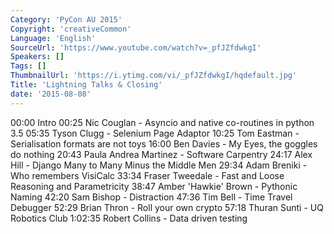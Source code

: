 ```yaml
---
Category: 'PyCon AU 2015'
Copyright: 'creativeCommon'
Language: 'English'
SourceUrl: 'https://www.youtube.com/watch?v=_pfJZfdwkgI'
Speakers: []
Tags: []
ThumbnailUrl: 'https://i.ytimg.com/vi/_pfJZfdwkgI/hqdefault.jpg'
Title: 'Lightning Talks & Closing'
date: '2015-08-08'
---
```

00:00 Intro
00:25 Nic Couglan - Asyncio and native co-routines in python 3.5
05:35 Tyson Clugg - Selenium Page Adaptor
10:25 Tom Eastman - Serialisation formats are not toys
16:00 Ben Davies - My Eyes, the goggles do nothing 
20:43 Paula Andrea Martinez - Software Carpentry
24:17 Alex Hill - Django Many to Many Minus the Middle Men
29:34 Adam Breniki - Who remembers VisiCalc
33:34 Fraser Tweedale - Fast and Loose Reasoning and Parametricity
38:47 Amber 'Hawkie' Brown - Pythonic Naming
42:20 Sam Bishop - Distraction
47:36 Tim Bell - Time Travel Debugger
52:29 Brian Thron - Roll your own crypto
57:18 Thuran Sunti - UQ Robotics Club
1:02:35 Robert Collins - Data driven testing

